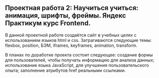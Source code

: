 ## Проектная работа 2: Научиться учиться: анимация, шрифты, фреймы. Яндекс Практикум курс Frontend.

В данной проектной работе создаётся сайт в учебных целях с использованием языков html и css. Затрагиваются следующие темы: flexbox, position, БЭМ, iframes, keyframes, animation, transform.

В планах по доработке проекта состоит следующее: создание формы для пользователей, чтобы получать информацию для анализа данных; использование языка JavaScript, для улучшения пользовательского опыта; заполнение атрибутов href реальными ссылками.
